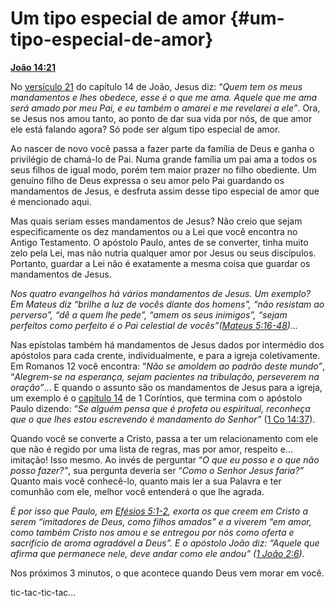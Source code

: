 # Um tipo especial de amor {#um-tipo-especial-de-amor}

[**João 14:21**](http://bibliaonline.com.br/acf/jo/14/21)

No [versículo 21](http://bibliaonline.com.br/acf/jo/14/21) do capítulo 14 de João, Jesus diz: “_Quem tem os meus mandamentos e lhes obedece, esse é o que me ama. Aquele que me ama será amado por meu Pai, e eu também o amarei e me revelarei a ele”_. Ora, se Jesus nos amou tanto, ao ponto de dar sua vida por nós, de que amor ele está falando agora? Só pode ser algum tipo especial de amor.

Ao nascer de novo você passa a fazer parte da família de Deus e ganha o privilégio de chamá-lo de Pai. Numa grande família um pai ama a todos os seus filhos de igual modo, porém tem maior prazer no filho obediente. Um genuíno filho de Deus expressa o seu amor pelo Pai guardando os mandamentos de Jesus, e desfruta assim desse tipo especial de amor que é mencionado aqui.

Mas quais seriam esses mandamentos de Jesus? Não creio que sejam especificamente os dez mandamentos ou a Lei que você encontra no Antigo Testamento. O apóstolo Paulo, antes de se converter, tinha muito zelo pela Lei, mas não nutria qualquer amor por Jesus ou seus discípulos. Portanto, guardar a Lei não é exatamente a mesma coisa que guardar os mandamentos de Jesus.

_Nos quatro evangelhos há vários mandamentos de Jesus. Um exemplo? Em Mateus diz “brilhe a luz de vocês diante dos homens”, “não resistam ao perverso”, “dê a quem lhe pede”, “amem os seus inimigos”, “sejam perfeitos como perfeito é o Pai celestial de vocês”(_[_Mateus 5:16-48_](http://bibliaonline.com.br/acf/mt/5/16-48)_)..._

Nas epístolas também há mandamentos de Jesus dados por intermédio dos apóstolos para cada crente, individualmente, e para a igreja coletivamente. Em Romanos 12 você encontra: “_Não se amoldem ao padrão deste mundo”_, “_Alegrem-se na esperança, sejam pacientes na tribulação, perseverem na oração”_... E quando o assunto são os mandamentos de Jesus para a igreja, um exemplo é o [capítulo 14](http://bibliaonline.com.br/acf/1co/14) de 1 Coríntios, que termina com o apóstolo Paulo dizendo: “_Se alguém pensa que é profeta ou espiritual, reconheça que o que lhes estou escrevendo é mandamento do Senhor”_ ([1 Co 14:37](http://bibliaonline.com.br/acf/1co/14/37)).

Quando você se converte a Cristo, passa a ter um relacionamento com ele que não é regido por uma lista de regras, mas por amor, respeito e... imitação! Isso mesmo. Ao invés de perguntar “_O que eu posso e o que não posso fazer?”_, sua pergunta deveria ser “_Como o Senhor Jesus faria?”_ Quanto mais você conhecê-lo, quanto mais ler a sua Palavra e ter comunhão com ele, melhor você entenderá o que lhe agrada.

_É por isso que Paulo, em_ [_Efésios 5:1-2_](http://bibliaonline.com.br/acf/ef/5/1-2)_, exorta os que creem em Cristo a serem “imitadores de Deus, como filhos amados” e a viverem “em amor, como também Cristo nos amou e se entregou por nós como oferta e sacrifício de aroma agradável a Deus”. E o apóstolo João diz: “Aquele que afirma que permanece nele, deve andar como ele andou” (_[_1 João 2:6_](http://bibliaonline.com.br/acf/1jo/2/6)_)._

Nos próximos 3 minutos, o que acontece quando Deus vem morar em você.

tic-tac-tic-tac...